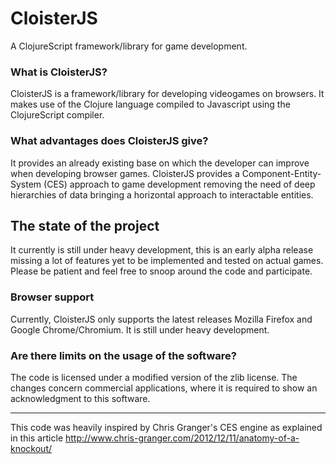 # CloisterJS

A ClojureScript framework/library for game development.

### What is CloisterJS?

CloisterJS is a framework/library for developing videogames on browsers. It makes use of the Clojure language compiled to Javascript using the ClojureScript compiler.

### What advantages does CloisterJS give?

It provides an already existing base on which the developer can improve when developing browser games. CloisterJS provides a Component-Entity-System (CES) approach to game development removing the need of deep hierarchies of data bringing a horizontal approach to interactable entities.

## The state of the project

It currently is still under heavy development, this is an early alpha release missing a lot of features yet to be implemented and tested on actual games. Please be patient and feel free to snoop around the code and participate.

### Browser support

Currently, CloisterJS only supports the latest releases Mozilla Firefox and Google Chrome/Chromium. It is still under heavy development.

### Are there limits on the usage of the software?

The code is licensed under a modified version of the zlib license. The changes concern commercial applications, where it is required to show an acknowledgment to this software.




<hr>

This code was heavily inspired by Chris Granger's CES engine as explained in this article http://www.chris-granger.com/2012/12/11/anatomy-of-a-knockout/

